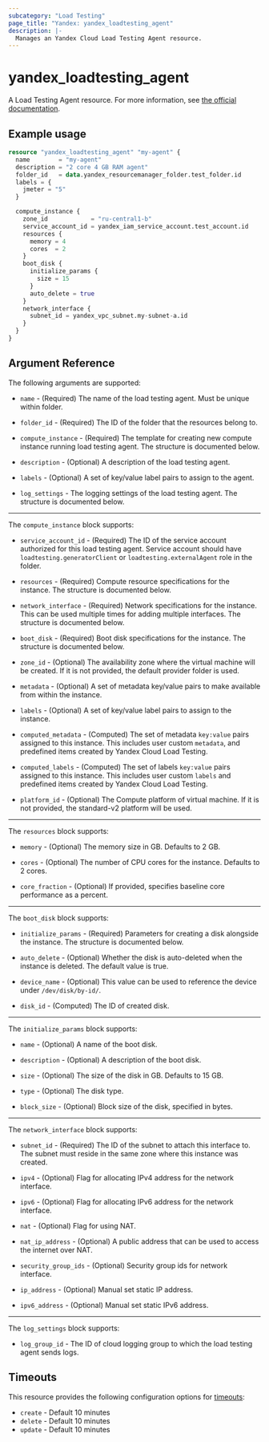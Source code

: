 ```yaml
---
subcategory: "Load Testing"
page_title: "Yandex: yandex_loadtesting_agent"
description: |-
  Manages an Yandex Cloud Load Testing Agent resource.
---
```



# yandex_loadtesting_agent




A Load Testing Agent resource. For more information, see [the official documentation](https://cloud.yandex.com/en/docs/load-testing/concepts/agent).

## Example usage

```terraform
resource "yandex_loadtesting_agent" "my-agent" {
  name        = "my-agent"
  description = "2 core 4 GB RAM agent"
  folder_id   = data.yandex_resourcemanager_folder.test_folder.id
  labels = {
    jmeter = "5"
  }

  compute_instance {
    zone_id            = "ru-central1-b"
    service_account_id = yandex_iam_service_account.test_account.id
    resources {
      memory = 4
      cores  = 2
    }
    boot_disk {
      initialize_params {
        size = 15
      }
      auto_delete = true
    }
    network_interface {
      subnet_id = yandex_vpc_subnet.my-subnet-a.id
    }
  }
}
```

## Argument Reference

The following arguments are supported:

* `name` - (Required) The name of the load testing agent. Must be unique within folder.

* `folder_id` - (Required) The ID of the folder that the resources belong to.

* `compute_instance` - (Required) The template for creating new compute instance running load testing agent. The structure is documented below.

* `description` - (Optional) A description of the load testing agent.

* `labels` - (Optional) A set of key/value label pairs to assign to the agent.

* `log_settings` - The logging settings of the load testing agent. The structure is documented below.

---

The `compute_instance` block supports:

* `service_account_id` - (Required) The ID of the service account authorized for this load testing agent. Service account should have `loadtesting.generatorClient` or `loadtesting.externalAgent` role in the folder.

* `resources` - (Required) Compute resource specifications for the instance. The structure is documented below.

* `network_interface` - (Required) Network specifications for the instance. This can be used multiple times for adding multiple interfaces. The structure is documented below.

* `boot_disk` - (Required) Boot disk specifications for the instance. The structure is documented below.

* `zone_id` - (Optional) The availability zone where the virtual machine will be created. If it is not provided, the default provider folder is used.

* `metadata` - (Optional) A set of metadata key/value pairs to make available from within the instance.

* `labels` - (Optional) A set of key/value label pairs to assign to the instance.

* `computed_metadata` - (Computed) The set of metadata `key:value` pairs assigned to this instance. This includes user custom `metadata`, and predefined items created by Yandex Cloud Load Testing.

* `computed_labels` - (Computed) The set of labels `key:value` pairs assigned to this instance. This includes user custom `labels` and predefined items created by Yandex Cloud Load Testing.

* `platform_id` - (Optional) The Compute platform of virtual machine. If it is not provided, the standard-v2 platform will be used.

---

The `resources` block supports:

* `memory` - (Optional) The memory size in GB. Defaults to 2 GB.

* `cores` - (Optional) The number of CPU cores for the instance. Defaults to 2 cores.

* `core_fraction` - (Optional) If provided, specifies baseline core performance as a percent.

---

The `boot_disk` block supports:

* `initialize_params` - (Required) Parameters for creating a disk alongside the instance. The structure is documented below.

* `auto_delete` - (Optional) Whether the disk is auto-deleted when the instance is deleted. The default value is true.

* `device_name` - (Optional) This value can be used to reference the device under `/dev/disk/by-id/`.

* `disk_id` - (Computed) The ID of created disk.

---

The `initialize_params` block supports:

* `name` - (Optional) A name of the boot disk.

* `description` - (Optional) A description of the boot disk.

* `size` - (Optional) The size of the disk in GB. Defaults to 15 GB.

* `type` - (Optional) The disk type.

* `block_size` - (Optional) Block size of the disk, specified in bytes.

---

The `network_interface` block supports:

* `subnet_id` - (Required) The ID of the subnet to attach this interface to. The subnet must reside in the same zone where this instance was created.

* `ipv4` - (Optional) Flag for allocating IPv4 address for the network interface.

* `ipv6` - (Optional) Flag for allocating IPv6 address for the network interface.

* `nat` - (Optional) Flag for using NAT.

* `nat_ip_address` - (Optional) A public address that can be used to access the internet over NAT.

* `security_group_ids` - (Optional) Security group ids for network interface.

* `ip_address` - (Optional) Manual set static IP address.

* `ipv6_address` - (Optional) Manual set static IPv6 address.

---

The `log_settings` block supports:

* `log_group_id` - The ID of cloud logging group to which the load testing agent sends logs.

## Timeouts

This resource provides the following configuration options for [timeouts](https://www.terraform.io/docs/language/resources/syntax.html#operation-timeouts):

- `create` - Default 10 minutes
- `delete` - Default 10 minutes
- `update` - Default 10 minutes
